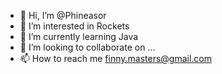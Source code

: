 - 👋 Hi, I’m @Phineasor
- 👀 I’m interested in Rockets
- 🌱 I’m currently learning Java
- 💞️ I’m looking to collaborate on ...
- 📫 How to reach me finny.masters@gmail.com

<!---
Phineasor/Phineasor is a ✨ special ✨ repository because its `README.md` (this file) appears on your GitHub profile.
You can click the Preview link to take a look at your changes.
--->
